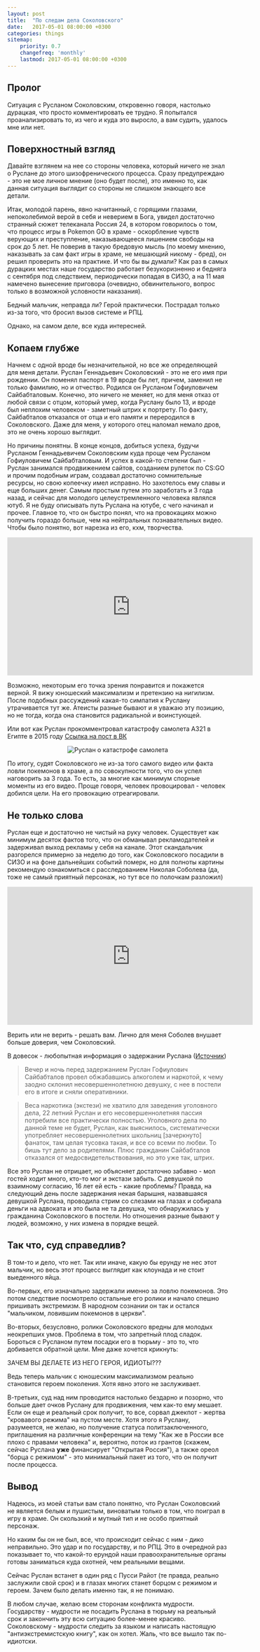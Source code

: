```yaml
---
layout: post
title:  "По следам дела Соколовского"
date:   2017-05-01 08:00:00 +0300
categories: things
sitemap:
    priority: 0.7
    changefreq: 'monthly'
    lastmod: 2017-05-01 08:00:00 +0300
---
```

## Пролог

Ситуация с Русланом Соколовским, откровенно говоря, настолько дурацкая, что просто комментировать ее трудно. Я попытался проанализировать то, из чего и куда это выросло, а вам судить, удалось мне или нет.

## Поверхностный взгляд

Давайте взглянем на нее со стороны человека, который ничего не знал о Руслане до этого шизофренического процесса. Сразу предупреждаю - это не мое личное мнение (оно будет после), это именно то, как данная ситуация выглядит со стороны не слишком знающего все детали.

Итак, молодой парень, явно начитанный, с горящими глазами, непоколебимой верой в себя и неверием в Бога, увидел достаточно странный сюжет телеканала Россия 24, в котором говорилось о том, что процесс игры в Pokemon GO в храме - оскорбление чувств верующих и преступление, наказывающееся лишением свободы на срок до 5 лет. Не поверив в такую бредовую мысль (по моему мнению, наказывать за сам факт игры в храме, не мешающий никому - бред), он решил проверить это на практике. И что бы вы думали? Как раз в самых дурацких местах наше государство работает безукоризненно и бедняга с сентября под следствием, периодически попадая в СИЗО, а на 11 мая намечено вынесение приговора (очевидно, обвинительного, вопрос только в возможной условности наказания).

Бедный мальчик, неправда ли? Герой практически. Пострадал только из-за того, что бросил вызов системе и РПЦ.

Однако, на самом деле, все куда интересней.
<!-- more -->
## Копаем глубже

Начнем с одной вроде бы незначительной, но все же определяющей для меня детали. Руслан Геннадьевич Соколовский - это не его имя при рождении. Он поменял паспорт в 19 вроде бы лет, причем, заменил не только фамилию, но и отчество. Родился он Русланом Гофиуловичем Сайбабталовым. Конечно, это ничего не меняет, но для меня отказ от любой связи с отцом, который умер, когда Руслану было 13, и вроде был неплохим человеком  - заметный штрих к портрету. По факту, Сайбабталов отказался от отца и его памяти и переродился в Соколовского. Даже для меня, у которого отец наломал немало дров, это не очень хорошо выглядит.

Но причины понятны. В конце концов, добиться успеха, будучи Русланом Геннадьевичем Соколовским куда проще чем Русланом Гофиуловичем Сайбабталовым. И успех в какой-то степени был - Руслан занимался продвижением сайтов, созданием рулеток по CS:GO и прочим подобным играм, создавал достаточно сомнительные ресурсы, но свою копеечку имел исправно. Но захотелось ему славы и еще больших денег. Самым простым путем это заработать и 3 года назад, и сейчас для молодого целеустремленного человека являлся ютуб. Я не буду описывать путь Руслана на ютубе, с чего начинал и прочее. Главное то, что он быстро понял, что на провокациях можно получить гораздо больше, чем на нейтральных познавательных видео. Чтобы было понятно, вот нарезка из его, кхм, творчества.
<div align="center">
<iframe width="560" height="315" src="https://www.youtube.com/embed/z4okc2AaobQ" frameborder="0" allowfullscreen></iframe>
</div>

Возможно, некоторым его точка зрения понравится и покажется верной. Я вижу юношеский максимализм и претензию на нигилизм. После подобных рассуждений какая-то симпатия к Руслану утрачивается тут же. Атеисты разные бывают и я уважаю эту позицию, но не тогда, когда она становится радикальной и воинстующей.

Или вот как Руслан прокомментровал катастрофу самолета А321 в Египте в 2015 году [Ссылка на пост в ВК](https://vk.com/wall212002637_2378)

<div align="center">
    <img alt="Руслан о катастрофе самолета" src="/assets/postimg/sokolovsky1.png" />
</div>

По итогу, судят Соколовского не из-за того самого видео или факта ловли покемонов в храме, а по совокупности того, что он успел наговорить за 3 года. То есть, за многие как минимум спорные моменты из его видео. Проще говоря, человек провоцировал - человек добился цели. На его провокацию отреагировали.

## Не только слова

Руслан еще и достаточно не чистый на руку человек. Существует как минимум десяток фактов того, что он обманывал рекламодателей и задерживал выход рекламы у себя на канале. Этот скандальчик разгорелся примерно за неделю до того, как Соколовского посадили в СИЗО и на фоне дальнейших событий померк, но для полноты картины рекомендую ознакомиться с расследованием Николая Соболева (да, тоже не самый приятный персонаж, но тут все по полочкам разложил)

<div align="center">
<iframe width="560" height="315" src="https://www.youtube.com/embed/5A5c9w4vfjQ" frameborder="0" allowfullscreen></iframe>
</div>

Верить или не верить - решать вам. Лично для меня Соболев внушает больше доверия, чем Соколовский.

В довесок - любопытная информация о задержании Руслана ([Источник](http://zergulio.livejournal.com/4091736.html))

> Вечер и ночь перед задержанием Руслан Гофиулович Сайбабталов провел обжабавшись алкоголем и наркотой, к чему заодно склонил несовершеннолетнюю девушку, с нее в постели его в итоге и сняли оперативники.

>Веса наркотика (экстези) не хватило для заведения уголовного дела, 22 летний Руслан и его несовершеннолетняя пассия потребили все практически полностью. Уголовного дела по данной теме не будет, Руслан, как выяснилось, систематически употребляет несовершеннолетних школьниц [зачеркнуто] фанаток, там целая тусовка такая, и все со всеми по любви. То бишь тут дело за родителями. Плюс гражданин Сайбабталов отказался от медосвидетельствования, но это уже так, штрих.

Все это Руслан не отрицает, но объясняет достаточно забавно - мол гостей ходит много, кто-то мог и экстази забыть. С девушкой по взаимному согласию, 16 лет ей есть - какие проблемы? Правда, на следующий день после задержания некая барышня, назвавшаяся девушкой Руслана, проводила стрим со слезами на глазах и собирала деньги на адвоката и это была не та девушка, что обнаружилась у гражданина Соколовского в постели. Но отношения разные бывают у людей, возможно, у них измена в порядке вещей.

## Так что, суд справедлив?

В том-то и дело, что нет. Так или иначе, какую бы ерунду не нес этот мальчик, но весь этот процесс выглядит как клоунада и не стоит выеденного яйца.

Во-первых, его изначально задержали именно за ловлю покемонов. Это потом следствие посмотрело остальные его ролики и начало спешно пришивать экстремизм. В народном сознании он так и остался "мальчиком, ловившим покемонов в церкви".

Во-вторых, безусловно, ролики Соколовского вредны для молодых неокрепших умов. Проблема в том, что запретный плод сладок. Бороться с Русланом путем посадки его в тюрьму - это то, что добивается обратной цели. Мне даже хочется крикнуть:

ЗАЧЕМ ВЫ ДЕЛАЕТЕ ИЗ НЕГО ГЕРОЯ, ИДИОТЫ???

Ведь теперь мальчик с юношеским максимализмом реально становится героем поколения. Хотя явно этого не заслуживает.

В-третьих, суд над ним проводится настолько бездарно и позорно, что больше дает очков Руслану для продвижения, чем как-то ему мешает. Если он еще и реальный срок получит, то все, сорвал джекпот - жертва "кровавого режима" на пустом месте. Хотя этого я Руслану, разумеется, не желаю, но получение статуса политзаключенного, приглашения на различные конференции на тему "Как же в России все плохо с правами человека" и, вероятно, поток из грантов (скажем, сейчас Руслана **уже** финансирует "Открытая Россия"), а также ореол "борца с режимом" - это минимальный пакет из того, что он получит после процесса.

## Вывод

Надеюсь, из моей статьи вам стало понятно, что Руслан Соколовский не является белым и пушистым, виноватым только в том, что поиграл в игру в храме. Он скользкий и мутный тип и не особо приятный персонаж.

Но каким бы он не был, все, что происходит сейчас с ним - дико неправильно. Это удар и по государству, и по РПЦ. Это в очередной раз показывает то, что какой-то ерундой наши правоохранительные органы готовы заниматься куда охотней, чем реальными вещами.

Сейчас Руслан встанет в один ряд с Пусси Райот (те правда, реально заслужили свой срок) и в глазах многих станет борцом с режимом и героем. Зачем было делать именно так, я не понимаю.

В любом случае, желаю всем сторонам конфликта мудрости. Государству - мудрости не посадить Руслана в тюрьму на реальный срок и закончить эту всю ситуацию более-менее красиво. Соколовскому - мудрости следить за языком и написать настоящую "антиэкстремистскую книгу", как он хотел. Жаль, что все вышло так по-идиотски.
